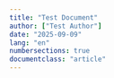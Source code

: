 ```yaml
---
title: "Test Document"
author: ["Test Author"]
date: "2025-09-09"
lang: "en"
numbersections: true
documentclass: "article"
---
```

